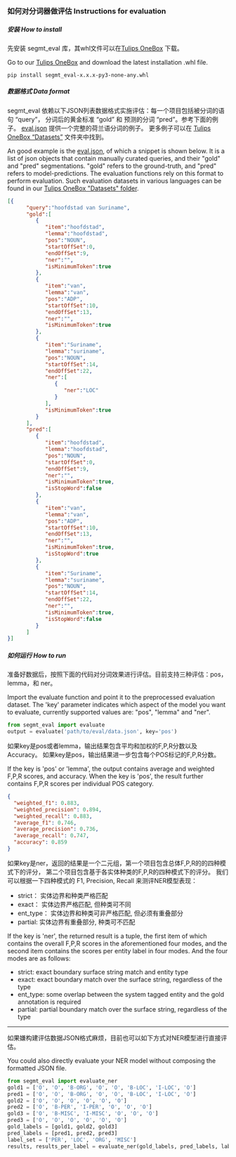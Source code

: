 ### 如何对分词器做评估 Instructions for evaluation

##### 安装 How to install
先安装 segmt_eval 库，其whl文件可以在[Tulips OneBox](https://onebox.huawei.com/#teamspaceFile/1/19/4789876) 
下载。

Go to our [Tulips OneBox](https://onebox.huawei.com/#teamspaceFile/1/19/4789876) 
and download the latest installation .whl file.
```shell script
pip install segmt_eval-x.x.x-py3-none-any.whl
```

##### 数据格式 Data format
segmt_eval 依赖以下JSON列表数据格式实施评估：每一个项目包括被分词的语句 “query”，
分词后的黄金标准 “gold” 和 预测的分词 “pred”。参考下面的例子。
[eval.json](example_data/eval.json) 提供一个完整的荷兰语分词的例子。
更多例子可以在 [Tulips OneBox “Datasets”](https://onebox.huawei.com/#teamspaceFile/1/4/4789876) 文件夹中找到。

An good example is the 
[eval.json](example_data/eval.json), 
of which a snippet is shown below. It is a list of json objects 
that contain manually curated queries, and their "gold" and "pred" segmentations.
"gold" refers to the ground-truth, and "pred" refers to model-predictions. 
The evaluation functions rely on this format to perform evaluation. Such evaluation datasets in various languages 
can be found in our [Tulips OneBox "Datasets" folder](https://onebox.huawei.com/#teamspaceFile/1/4/4789876).


```json
[{
      "query":"hoofdstad van Suriname",
      "gold":[
         {
            "item":"hoofdstad",
            "lemma":"hoofdstad",
            "pos":"NOUN",
            "startOffSet":0,
            "endOffSet":9,
            "ner":"",
            "isMinimumToken":true
         },
         {
            "item":"van",
            "lemma":"van",
            "pos":"ADP",
            "startOffSet":10,
            "endOffSet":13,
            "ner":"",
            "isMinimumToken":true
         },
         {
            "item":"Suriname",
            "lemma":"suriname",
            "pos":"NOUN",
            "startOffSet":14,
            "endOffSet":22,
            "ner":[
               {
                  "ner":"LOC"
               }
            ],
            "isMinimumToken":true
         }
      ],
      "pred":[
         {
            "item":"hoofdstad",
            "lemma":"hoofdstad",
            "pos":"NOUN",
            "startOffSet":0,
            "endOffSet":9,
            "ner":"",
            "isMinimumToken":true,
            "isStopWord":false
         },
         {
            "item":"van",
            "lemma":"van",
            "pos":"ADP",
            "startOffSet":10,
            "endOffSet":13,
            "ner":"",
            "isMinimumToken":true,
            "isStopWord":true
         },
         {
            "item":"Suriname",
            "lemma":"suriname",
            "pos":"NOUN",
            "startOffSet":14,
            "endOffSet":22,
            "ner":"",
            "isMinimumToken":true,
            "isStopWord":false
         }
      ]
}]
```


##### 如何运行 How to run
准备好数据后，按照下面的代码对分词效果进行评估。目前支持三种评估：pos，lemma，和 ner。

Import the evaluate function and point it to the preprocessed evaluation dataset.
The 'key' parameter indicates which aspect of the model you want to evaluate, 
currently supported values are: "pos", "lemma" and "ner".

```python
from segmt_eval import evaluate
output = evaluate('path/to/eval/data.json', key='pos')
```

如果key是pos或者lemma，输出结果包含平均和加权的F,P,R分数以及Accuracy。 如果key是pos，输出结果进一步包含每个POS标记的F,P,R分数。

If the key is 'pos' or 'lemma', the output contains 
average and weighted F,P,R scores, and accuracy. When the key is 'pos', the result further contains F,P,R scores per individual POS category.

```json
{
  "weighted_f1": 0.883,
  "weighted_precision": 0.894,
  "weighted_recall": 0.883,
  "average_f1": 0.746,
  "average_precision": 0.736,
  "average_recall": 0.747,
  "accuracy": 0.859
}
```

如果key是ner，返回的结果是一个二元组，第一个项目包含总体F,P,R的的四种模式下的评分，
第二个项目包含基于各实体种类的F,P,R的四种模式下的评分。
我们可以根据一下四种模式的 F1, Precision, Recall 来测评NER模型表现：

* strict： 实体边界和种类严格匹配
* exact： 实体边界严格匹配, 但种类可不同
* ent_type： 实体边界和种类可非严格匹配, 但必须有重叠部分
* partial: 实体边界有重叠部分, 种类可不匹配


If the key is 'ner', 
the returned result is a tuple, the first item of which contains 
the overall F,P,R scores in the aforementioned four modes, and 
the second item contains the scores per entity label in four modes. 
And the four modes are as follows:

* strict: exact boundary surface string match and entity type
* exact: exact boundary match over the surface string, regardless of the type
* ent_type: some overlap between the system tagged entity and the gold annotation is required
* partial: partial boundary match over the surface string, regardless of the type


------

如果嫌构建评估数据JSON格式麻烦，目前也可以如下方式对NER模型进行直接评估。

You could also directly evaluate your NER model 
without composing the formatted JSON file.

```python
from segmt_eval import evaluate_ner
gold1 = ['O', 'O', 'B-ORG', 'O', 'O', 'B-LOC', 'I-LOC', 'O']
pred1 = ['O', 'O', 'B-ORG', 'O', 'O', 'B-LOC', 'I-LOC', 'O']
gold2 = ['O', 'O', 'O', 'O', 'O', 'O']
pred2 = ['O', 'B-PER', 'I-PER', 'O', 'O', 'O']
gold3 = ['O', 'B-MISC', 'I-MISC', 'O', 'O', 'O']
pred3 = ['O', 'O', 'O', 'O', 'O', 'O']
gold_labels = [gold1, gold2, gold3]
pred_labels = [pred1, pred2, pred3]
label_set = ['PER', 'LOC', 'ORG', 'MISC']
results, results_per_label = evaluate_ner(gold_labels, pred_labels, label_set)
```
